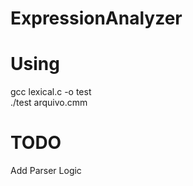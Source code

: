 # ExpressionAnalyzer

# Using
gcc lexical.c -o test<br />
./test arquivo.cmm

# TODO
Add Parser Logic
